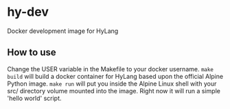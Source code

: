 # hy-dev
Docker development image for HyLang

## How to use
Change the USER variable in the Makefile to your docker username.
`make build` will build a docker container for HyLang based upon the official Alpine Python image.
`make run` will put you inside the Alpine Linux shell with your src/ directory volume mounted into the image. Right now it will run a simple 'hello world' script.
